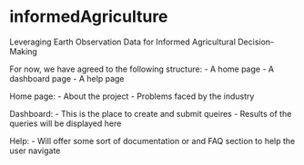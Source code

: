 # informedAgriculture
Leveraging Earth Observation Data for Informed Agricultural Decision-Making

For now, we have agreed to the following structure:
    - A home page
    - A dashboard page
    - A help page

Home page:
    - About the project
    - Problems faced by the industry

Dashboard:
    - This is the place to create and submit queires
    - Results of the queries will be displayed here

Help:
    - Will offer some sort of documentation or and FAQ section to help the user navigate
